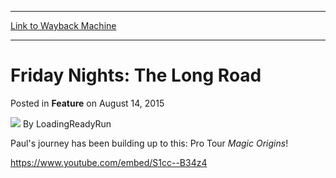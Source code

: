 
---
[Link to Wayback Machine](https://web.archive.org/web/20150815182427/http://magic.wizards.com/en/articles/archive/feature/friday-nights-long-road-2015-08-14)

[_metadata_:author]:- "LoadingReadyRun"
[_metadata_:description]:- "Paul's journey has been building up to this: Pro Tour Magic Origins!"
[_metadata_:generator]:- "Drupal 7 (http://drupal.org)"
[_metadata_:publish_date]:- "2015-08-14"
[_metadata_:title]:- "Friday Nights: The Long Road"
[_metadata_:wayback_capture_timestamp]:- "2015-08-15 18:24:27+00:00"
[_metadata_:wayback_raw_url]:- "https://web.archive.org/web/20150815182427id_/http://magic.wizards.com/en/articles/archive/feature/friday-nights-long-road-2015-08-14"
[_metadata_:wayback_url]:- "http://magic.wizards.com/en/articles/archive/feature/friday-nights-long-road-2015-08-14"
---


Friday Nights: The Long Road
============================



 Posted in **Feature**
 on August 14, 2015 






![](https://media.magic.wizards.com/styles/auth_small/public/images/person/lrrbiopic.png)
By LoadingReadyRun










Paul's journey has been building up to this: Pro Tour *Magic Origins*!


<https://www.youtube.com/embed/S1cc--B34z4>







